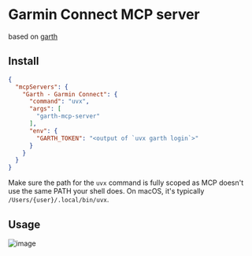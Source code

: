 # Garmin Connect MCP server

based on [garth](https://github.com/matin/garth)

## Install

```json
{
  "mcpServers": {
    "Garth - Garmin Connect": {
      "command": "uvx",
      "args": [
        "garth-mcp-server"
      ],
      "env": {
        "GARTH_TOKEN": "<output of `uvx garth login`>"
      }
    }
  }
}
```

Make sure the path for the `uvx` command is fully scoped as MCP doesn't
use the same PATH your shell does. On macOS, it's typically
`/Users/{user}/.local/bin/uvx`.

## Usage

![image](https://github.com/user-attachments/assets/91581e3f-327e-4b01-9d8b-4fdb1f8e58fe)
